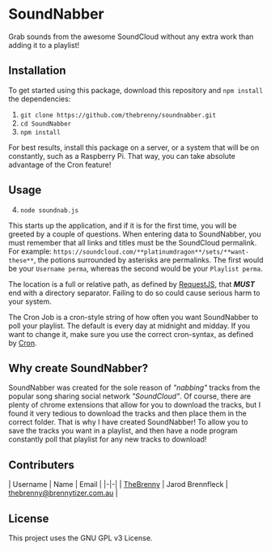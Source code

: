# SoundNabber
Grab sounds from the awesome SoundCloud without any extra work than adding it to
a playlist!

## Installation
To get started using this package, download this repository and `npm install`
the dependencies:
1. `git clone https://github.com/thebrenny/soundnabber.git`
2. `cd SoundNabber`
3. `npm install`

For best results, install this package on a server, or a system that will be on
constantly, such as a Raspberry Pi. That way, you can take absolute advantage of
the Cron feature!

## Usage
4. `node soundnab.js`

This starts up the application, and if it is for the first time, you will be
greeted by a couple of questions. When entering data to SoundNabber, you must
remember that all links and titles must be the SoundCloud permalink. For
example: `https://soundcloud.com/**platinumdragon**/sets/**want-these**`, the
potions surrounded by asterisks are permalinks. The first would be your
`Username perma`, whereas the second would be your `Playlist perma`.

The location is a full or relative path, as defined by [RequestJS](https://npmjs.com/packages/request),
that ***MUST*** end with a directory separator. Failing to do so could cause
serious harm to your system.

The Cron Job is a cron-style string of how often you want SoundNabber to poll
your playlist. The default is every day at midnight and midday. If you want to
change it, make sure you use the correct cron-syntax, as defined by [Cron](https://npmjs.com/packages/node-cron).

## Why create SoundNabber?
SoundNabber was created for the sole reason of *"nabbing"* tracks from the
popular song sharing social network *"SoundCloud"*. Of course, there are plenty
of chrome extensions that allow for you to download the tracks, but I found it
very tedious to download the tracks and then place them in the correct folder.
That is why I have created SoundNabber! To allow you to save the tracks you want
in a playlist, and then have a node program constantly poll that playlist for
any new tracks to download!

## Contributers
| Username | Name | Email |
|-|-|
| [TheBrenny](http://www.github.com/TheBrenny) | Jarod Brennfleck | [thebrenny@brennytizer.com.au](mailto:thebrenny@brennytizer.com.au) |

## License
This project uses the GNU GPL v3 License.
